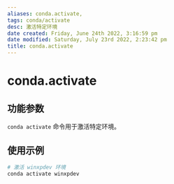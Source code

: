 ```yaml
---
aliases: conda.activate,
tags: conda/activate
desc: 激活特定环境
date created: Friday, June 24th 2022, 3:16:59 pm
date modified: Saturday, July 23rd 2022, 2:23:42 pm
title: conda.activate
---
```


# conda.activate

## 功能参数

`conda activate` 命令用于激活特定环境。

## 使用示例

```bash
# 激活 winxpdev 环境
conda activate winxpdev
```

